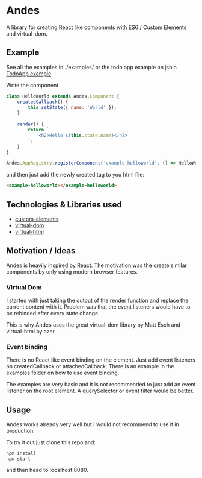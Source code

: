 # Andes
A library for creating React like components with ES6 / Custom Elements and virtual-dom.

## Example
See all the examples in ./examples/ or the todo app example on jsbin [TodoApp example](https://jsbin.com/dogija/1/edit?html,js,output)

Write the component
```js
class HelloWorld extends Andes.Component {
	createdCallback() {
		this.setState({ name: 'World' });
	}
	
	render() {
		return `
			<h2>Hello ${this.state.name}</h2>
		`;	
	}
}

Andes.AppRegistry.registerComponent('example-helloworld', () => HelloWorld);
```
and then just add the newly created tag to you html file:
```html
<example-helloworld></example-helloworld>
```
## Technologies & Libraries used
* [custom-elements](http://w3c.github.io/webcomponents/spec/custom/)
* [virtual-dom](https://github.com/Matt-Esch/virtual-dom)
* [virtual-html](https://github.com/azer/virtual-html)

## Motivation / Ideas
Andes is heavily inspired by React. The motivation was the create similar components by only using modern browser features.

### Virtual Dom
I started with just taking the output of the render function and replace the current content with it. Problem was that the event listeners would have to be rebinded after every state change. 

This is why Andes uses the great virtual-dom library by Matt Esch and virtual-html by azer.  

### Event binding
There is no React like event binding on the element. Just add event listeners on createdCallback or attachedCallback. There is an example in the examples folder on how to use event binding.

The examples are very basic and it is not recommended to just add an event listener on the root element. A querySelector or event filter would be better.

## Usage
Andes works already very well but I would not recommend to use it in production.

To try it out just clone this repo and:

	npm install
	npm start
	
and then head to localhost:8080.
